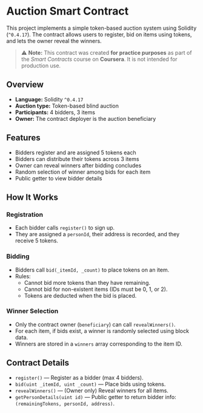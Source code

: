 # Auction Smart Contract

This project implements a simple token-based auction system using Solidity (`^0.4.17`). The contract allows users to register, bid on items using tokens, and lets the owner reveal the winners.

> ⚠ **Note:** This contract was created **for practice purposes** as part of the *Smart Contracts* course on **Coursera**. It is not intended for production use.

## Overview

- **Language:** Solidity `^0.4.17`
- **Auction type:** Token-based blind auction
- **Participants:** 4 bidders, 3 items
- **Owner:** The contract deployer is the auction beneficiary

## Features

- Bidders register and are assigned 5 tokens each  
- Bidders can distribute their tokens across 3 items  
- Owner can reveal winners after bidding concludes  
- Random selection of winner among bids for each item  
- Public getter to view bidder details  

## How It Works

### Registration

- Each bidder calls `register()` to sign up.
- They are assigned a `personId`, their address is recorded, and they receive 5 tokens.

### Bidding

- Bidders call `bid(_itemId, _count)` to place tokens on an item.
- Rules:
  - Cannot bid more tokens than they have remaining.
  - Cannot bid for non-existent items (IDs must be 0, 1, or 2).
  - Tokens are deducted when the bid is placed.

### Winner Selection

- Only the contract owner (`beneficiary`) can call `revealWinners()`.
- For each item, if bids exist, a winner is randomly selected using block data.
- Winners are stored in a `winners` array corresponding to the item ID.

## Contract Details

- `register()` — Register as a bidder (max 4 bidders).
- `bid(uint _itemId, uint _count)` — Place bids using tokens.
- `revealWinners()` — (Owner only) Reveal winners for all items.
- `getPersonDetails(uint id)` — Public getter to return bidder info: `(remainingTokens, personId, address)`.
